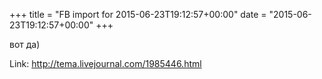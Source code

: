 +++
title = "FB import for 2015-06-23T19:12:57+00:00"
date = "2015-06-23T19:12:57+00:00"
+++

вот да)

Link: <a href="http://tema.livejournal.com/1985446.html">http://tema.livejournal.com/1985446.html</a>
